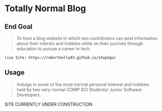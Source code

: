 # Totally Normal Blog

## End Goal
  
> To host a blog website in which two contributors can post information about their intersts and hobbies while on their journies through education to pursue a career in tech. 



```
live Site: https://robertkelly03.github.io/shop2go/
```

## Usage 

> Indulge in some of the most normal personal interest and hobbies held by two very normal COMP SCI Students/ Junior Software Developers.

SITE CURRENTLY UNDER CONSTRUCTION
